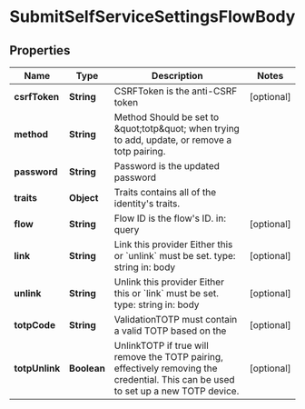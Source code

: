 

# SubmitSelfServiceSettingsFlowBody


## Properties

Name | Type | Description | Notes
------------ | ------------- | ------------- | -------------
**csrfToken** | **String** | CSRFToken is the anti-CSRF token |  [optional]
**method** | **String** | Method  Should be set to \&quot;totp\&quot; when trying to add, update, or remove a totp pairing. | 
**password** | **String** | Password is the updated password | 
**traits** | **Object** | Traits contains all of the identity&#39;s traits. | 
**flow** | **String** | Flow ID is the flow&#39;s ID.  in: query |  [optional]
**link** | **String** | Link this provider  Either this or &#x60;unlink&#x60; must be set.  type: string in: body |  [optional]
**unlink** | **String** | Unlink this provider  Either this or &#x60;link&#x60; must be set.  type: string in: body |  [optional]
**totpCode** | **String** | ValidationTOTP must contain a valid TOTP based on the |  [optional]
**totpUnlink** | **Boolean** | UnlinkTOTP if true will remove the TOTP pairing, effectively removing the credential. This can be used to set up a new TOTP device. |  [optional]



